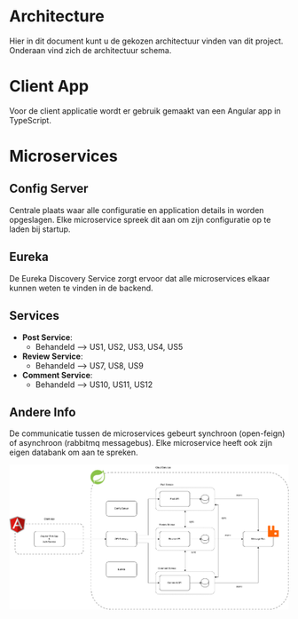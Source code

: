 # Architecture

Hier in dit document kunt u de gekozen architectuur vinden van dit project. Onderaan vind zich de architectuur schema.

# Client App

Voor de client applicatie wordt er gebruik gemaakt van een Angular app in TypeScript.

# Microservices

## Config Server

Centrale plaats waar alle configuratie en application details in worden opgeslagen. Elke microservice spreek dit aan om zijn configuratie op te laden bij startup.

## Eureka

De Eureka Discovery Service zorgt ervoor dat alle microservices elkaar kunnen weten te vinden in de backend.

## Services

- **Post Service**:
  - Behandeld --> US1, US2, US3, US4, US5
- **Review Service**:
  - Behandeld --> US7, US8, US9
- **Comment Service**:
  - Behandeld --> US10, US11, US12

## Andere Info

De communicatie tussen de microservices gebeurt synchroon (open-feign) of asynchroon (rabbitmq messagebus). Elke microservice heeft ook zijn eigen databank om aan te spreken.

![Architecture Diagram](https://github.com/pxlit-projects/project-EmirKaanOzverPXL/blob/main/architecture/architecture.png)
